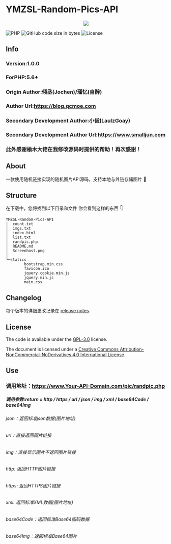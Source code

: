 # YMZSL-Random-Pics-API

<p align="center">
<img src="./Screenshot.png">
</p> 

![PHP](https://img.shields.io/badge/php-%3E%3D5.6-blue)
![GitHub code size in bytes](https://img.shields.io/github/languages/code-size/laulzgoay/YMZSL-Random-Pics-API.svg)
![License](https://img.shields.io/github/license/laulzgoay/YMZSL-Random-Pics-API?color=%234c1)

## Info
### Version:1.0.0
### ForPHP:5.6+
### Origin Author:倾丞(Jochen)/瑾忆(自醉)
### Author Url:https://blog.qcmoe.com
### Secondary Development Author:小俊(LaulzGoay)
### Secondary Development Author Url:https://www.smalljun.com
### 此外感谢榆木大佬在我修改源码时提供的帮助！再次感谢！

## About

一款使用随机链接实现的随机图片API源码，支持本地与外链存储图片 🎉

## Structure
在下载中，您将找到以下目录和文件  你会看到这样的东西 👇

```
YMZSL-Random-Pics-API
│  count.txt
│  imgs.txt
│  index.html
│  list.txt
│  randpic.php
│  README.md
│  Screenhost.png
│  
└─statics
        bootstrap.min.css
        favicon.ico
        jquery.cookie.min.js
        jquery.min.js
        main.css
```

## Changelog
每个版本的详细更改记录在 [release notes](https://github.com/laulzgoay/YMZSL-Random-Pics-API/releases).

## License

The code is available under the [GPL-3.0](https://github.com/laulzgoay/YMZSL-Random-Pics-API/blob/master/LICENSE) license.

The document is licensed under a [Creative Commons Attribution-NonCommercial-NoDerivatives 4.0 International License](http://creativecommons.org/licenses/by-nc-nd/4.0/).

## Use 
### 调用地址：https://www.Your-API-Domain.com/pic/randpic.php
##### 调用参数:return = http / https / url / json / img / xml / base64Code / base64Img
###### json：返回标准json数据(图片地址)
###### url：直接返回图片链接
###### img：直接显示图片不返回图片链接
###### http: 返回HTTP图片链接
###### https: 返回HTTPS图片链接
###### xml: 返回标准XML数据(图片地址)
###### base64Code：返回标准Base64图码数据
###### base64Img：返回标准Base64图片


